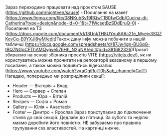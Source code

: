 Зараз переходимо працювати над проєктом SAUSE
(https://github.com/nightven/sause) - Посилання на макет
(https://www.figma.com/file/08NKubSv19RQwT1B0fwCdb/Cucina-di-Catherina?type=design&node-id=0-1&t=71WcsetBzSDdEruQ-0) -
Посилання на ТЗ
(https://docs.google.com/document/d/18UnkTH8UYnu8A6c21e_Myejy3SQZKevCq-E0YXJi8wM/edit)Також
дану інфу можна побачити в нашій табличці
(https://docs.google.com/spreadsheets/d/1i7Jw4gn-BU6qG-tBQ7NGpCEThAMQygve576Hh_N2gNA/edit#gid=381682326)Проєкт
збираємо на основі збірника проєктів VITE (https://vitejs.dev/), як ни
користуватись можна прочитати на репозиторії вказаному в першому посиланні, а
також можна подивитись відеозапис
(https://www.youtube.com/watch?v=aOgiRujT0ls&ab_channel=GoIT) Нагадаю,
попередньо ми розприділили секції:

- Header — Вікторія + Влад
- Hero — Сервер + Степан
- Products — Юра + Віталій
- Recipes — Софія + Роман
- Gallery — Юлія + Анастасія
- Footer — Дмитро + Ярослав Зараз приступаємо до підключення стилів до свої
  секцій. Дедлайн до пʼятниці. За субото та неділю маємо доробити його повністю.
  НЕ забуваємо про правила групування css властивостей. На картинці нижче.
